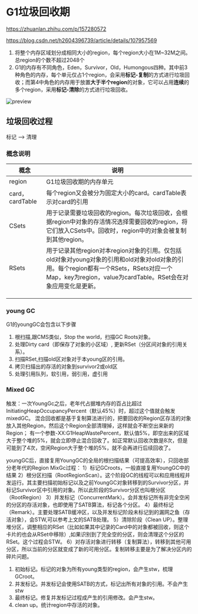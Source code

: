 # G1垃圾回收期

https://zhuanlan.zhihu.com/p/157280572

https://blog.csdn.net/h2604396739/article/details/107957569

1. 将整个内存区域划分成相同大小的region，每个region大小在1M~32M之间。总region的个数不超过2048个
2. G1的内存有不同角色，Eden，Survivor，Old，Humongous四种。其中前3种角色的内存，每个单元仅占1个region，会采用**标记-复制**的方式进行垃圾回收；而第4中角色的内存用于放置**大于半个region**的对象，它可以占用**连续**的多个region，采用**标记-清除**的方式进行垃圾回收。



![preview](https://pic4.zhimg.com/v2-c33552a6d2320566351b75b801f48673_r.jpg)





## 垃圾回收过程

标记 --> 清理

### 概念说明

| 概念            | 说明                                                         |
| --------------- | ------------------------------------------------------------ |
| region          | G1垃圾回收期的内存单元                                       |
| card，cardTable | 每个region又会被分为固定大小的card。cardTable表示对card的引用 |
| CSets           | 用于记录需要垃圾回收的region。每次垃圾回收，会根据region中对象的存活情况选择需要回收的region，将它们放入CSets中。回收时，region中的对象会被复制到其他region。 |
| RSets           | 用于记录其他region对本region对象的引用。仅包括old对象对young对象的引用和old对象对old对象的引用。每个region都有一个RSets，RSets对应一个Map，key为region，value为cardTable。RSet会在对象应用变化是更新。 |
|                 |                                                              |
|                 |                                                              |
|                 |                                                              |



### young GC

G1的youngGC会包含以下步骤

1. 根扫描,跟CMS类似，Stop the world，扫描GC Roots对象。
2. 处理Dirty card（即保存了对象的小区域）, 更新RSet（分区间对象的引用关系）。
3. 扫描RSet,扫描old区对象对于本young区的引用。
4. 拷贝扫描出的存活的对象到survivor2或old区
5. 处理引用队列，软引用，弱引用，虚引用



### Mixed GC

触发：一次YoungGc之后，老年代占据堆内存的百占比超过InitiatingHeapOccupancyPercent（默认45%）时，超过这个值就会触发mixedGC。
混合回收都是基于复制算法进行的，把要回收的Region区存活的对象放入其他Region，然后这个Region全部清理掉，这样就会不断空出来新的Region；
有一个参数-XX:G1HeapWastePercent，默认值5%，即空出来的区域大于整个堆的5%，就会立即停止混合回收了。如正常默认回收次数是8次，但是可能到了4次，空闲Region大于整个堆的5%，就不会再进行后续回收了。

youngGC后，直接复用YoungGC的全局的根扫描结果（可提高效率），只回收部分老年代的Region
MixGc过程：
1）标记GCroots，一般直接复用YoungGC中的结果
2）根分区扫描（RootRegionScan）。这个阶段GC的线程可以和应用线程并发运行。其主要扫描初始标记以及之前YoungGC对象转移到的Survivor分区，并标记Survivor区中引用的对象。所以此阶段的Survivor分区也叫根分区（RootRegion）
3）并发标记（ConcurrentMark）。会并发标记所有非完全空闲的分区的存活对象，也即使用了SATB算法，标记各个分区。
4）最终标记（Remark）。主要处理SATB缓冲区，以及并发标记阶段未标记到的漏网之鱼（存活对象），会STW,可以参考上文的SATB处理。
5）清除阶段（Clean UP）。整理堆分区，调整相应的RSet（比如如果其中记录的Card中的对象都被回收，则这个卡片的也会从RSet中移除）,如果识别到了完全空的分区，则会清理这个分区的RSet。这个过程会STW。
6）对存活对象进行转移（复制算法），转移到其他可用分区，所以当前的分区就变成了新的可用分区。复制转移主要是为了解决分区内的碎片问题。

1. 初始标记。标记的对象为所有young类型的region，会产生stw，梳理GCroot。
2. 并发标记。并发标记会使用SATB的方式，标记出所有对象的引用。不会产生stw
3. 最终标记。修复并发标记过程成产生的引用修改。会产生stw。
4. clean up。统计region中存活的对象。